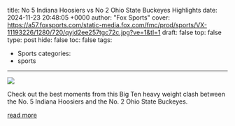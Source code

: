 title: No 5 Indiana Hoosiers vs No 2 Ohio State Buckeyes Highlights
date: 2024-11-23 20:48:05 +0000
author: "Fox Sports"
cover: https://a57.foxsports.com/static-media.fox.com/fmc/prod/sports/VX-11193226/1280/720/qyjd2ee257tgc72c.jpg?ve=1&tl=1
draft: false
top: false
type: post
hide: false
toc: false
tags:
  - Sports
categories:
  - sports
---

![](https://a57.foxsports.com/static-media.fox.com/fmc/prod/sports/VX-11193226/1280/720/qyjd2ee257tgc72c.jpg?ve=1&tl=1)

Check out the best moments from this Big Ten heavy weight clash between the No. 5 Indiana Hoosiers and the No. 2 Ohio State Buckeyes.

[read more](https://www.foxsports.com/watch/fmc-8dlkoas8j2g1jplm)
